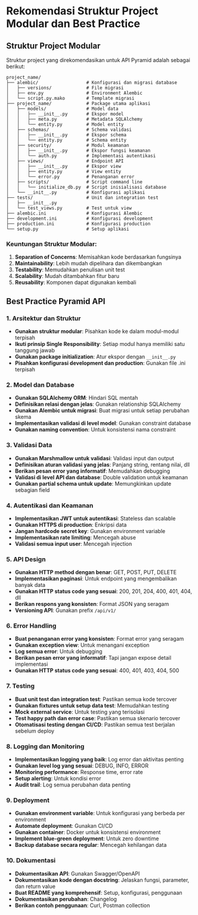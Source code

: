 # Rekomendasi Struktur Project Modular dan Best Practice

## Struktur Project Modular

Struktur project yang direkomendasikan untuk API Pyramid adalah sebagai berikut:

```
project_name/
├── alembic/                  # Konfigurasi dan migrasi database
│   ├── versions/             # File migrasi
│   ├── env.py                # Environment Alembic
│   └── script.py.mako        # Template migrasi
├── project_name/             # Package utama aplikasi
│   ├── models/               # Model data
│   │   ├── __init__.py       # Ekspor model
│   │   ├── meta.py           # Metadata SQLAlchemy
│   │   └── entity.py         # Model entity
│   ├── schemas/              # Schema validasi
│   │   ├── __init__.py       # Ekspor schema
│   │   └── entity.py         # Schema entity
│   ├── security/             # Modul keamanan
│   │   ├── __init__.py       # Ekspor fungsi keamanan
│   │   └── auth.py           # Implementasi autentikasi
│   ├── views/                # Endpoint API
│   │   ├── __init__.py       # Ekspor view
│   │   ├── entity.py         # View entity
│   │   └── error.py          # Penanganan error
│   ├── scripts/              # Script command line
│   │   └── initialize_db.py  # Script inisialisasi database
│   └── __init__.py           # Konfigurasi aplikasi
├── tests/                    # Unit dan integration test
│   ├── __init__.py
│   └── test_views.py         # Test untuk view
├── alembic.ini               # Konfigurasi Alembic
├── development.ini           # Konfigurasi development
├── production.ini            # Konfigurasi production
└── setup.py                  # Setup aplikasi
```

### Keuntungan Struktur Modular:

1. **Separation of Concerns**: Memisahkan kode berdasarkan fungsinya
2. **Maintainability**: Lebih mudah dipelihara dan dikembangkan
3. **Testability**: Memudahkan penulisan unit test
4. **Scalability**: Mudah ditambahkan fitur baru
5. **Reusability**: Komponen dapat digunakan kembali

## Best Practice Pyramid API

### 1. Arsitektur dan Struktur

- **Gunakan struktur modular**: Pisahkan kode ke dalam modul-modul terpisah
- **Ikuti prinsip Single Responsibility**: Setiap modul hanya memiliki satu tanggung jawab
- **Gunakan package initialization**: Atur ekspor dengan `__init__.py`
- **Pisahkan konfigurasi development dan production**: Gunakan file .ini terpisah

### 2. Model dan Database

- **Gunakan SQLAlchemy ORM**: Hindari SQL mentah
- **Definisikan relasi dengan jelas**: Gunakan relationship SQLAlchemy
- **Gunakan Alembic untuk migrasi**: Buat migrasi untuk setiap perubahan skema
- **Implementasikan validasi di level model**: Gunakan constraint database
- **Gunakan naming convention**: Untuk konsistensi nama constraint

### 3. Validasi Data

- **Gunakan Marshmallow untuk validasi**: Validasi input dan output
- **Definisikan aturan validasi yang jelas**: Panjang string, rentang nilai, dll
- **Berikan pesan error yang informatif**: Memudahkan debugging
- **Validasi di level API dan database**: Double validation untuk keamanan
- **Gunakan partial schema untuk update**: Memungkinkan update sebagian field

### 4. Autentikasi dan Keamanan

- **Implementasikan JWT untuk autentikasi**: Stateless dan scalable
- **Gunakan HTTPS di production**: Enkripsi data
- **Jangan hardcode secret key**: Gunakan environment variable
- **Implementasikan rate limiting**: Mencegah abuse
- **Validasi semua input user**: Mencegah injection

### 5. API Design

- **Gunakan HTTP method dengan benar**: GET, POST, PUT, DELETE
- **Implementasikan paginasi**: Untuk endpoint yang mengembalikan banyak data
- **Gunakan HTTP status code yang sesuai**: 200, 201, 204, 400, 401, 404, dll
- **Berikan respons yang konsisten**: Format JSON yang seragam
- **Versioning API**: Gunakan prefix `/api/v1/`

### 6. Error Handling

- **Buat penanganan error yang konsisten**: Format error yang seragam
- **Gunakan exception view**: Untuk menangani exception
- **Log semua error**: Untuk debugging
- **Berikan pesan error yang informatif**: Tapi jangan expose detail implementasi
- **Gunakan HTTP status code yang sesuai**: 400, 401, 403, 404, 500

### 7. Testing

- **Buat unit test dan integration test**: Pastikan semua kode tercover
- **Gunakan fixtures untuk setup data test**: Memudahkan testing
- **Mock external service**: Untuk testing yang terisolasi
- **Test happy path dan error case**: Pastikan semua skenario tercover
- **Otomatisasi testing dengan CI/CD**: Pastikan semua test berjalan sebelum deploy

### 8. Logging dan Monitoring

- **Implementasikan logging yang baik**: Log error dan aktivitas penting
- **Gunakan level log yang sesuai**: DEBUG, INFO, ERROR
- **Monitoring performance**: Response time, error rate
- **Setup alerting**: Untuk kondisi error
- **Audit trail**: Log semua perubahan data penting

### 9. Deployment

- **Gunakan environment variable**: Untuk konfigurasi yang berbeda per environment
- **Automate deployment**: Gunakan CI/CD
- **Gunakan container**: Docker untuk konsistensi environment
- **Implement blue-green deployment**: Untuk zero downtime
- **Backup database secara regular**: Mencegah kehilangan data

### 10. Dokumentasi

- **Dokumentasikan API**: Gunakan Swagger/OpenAPI
- **Dokumentasikan kode dengan docstring**: Jelaskan fungsi, parameter, dan return value
- **Buat README yang komprehensif**: Setup, konfigurasi, penggunaan
- **Dokumentasikan perubahan**: Changelog
- **Berikan contoh penggunaan**: Curl, Postman collection
